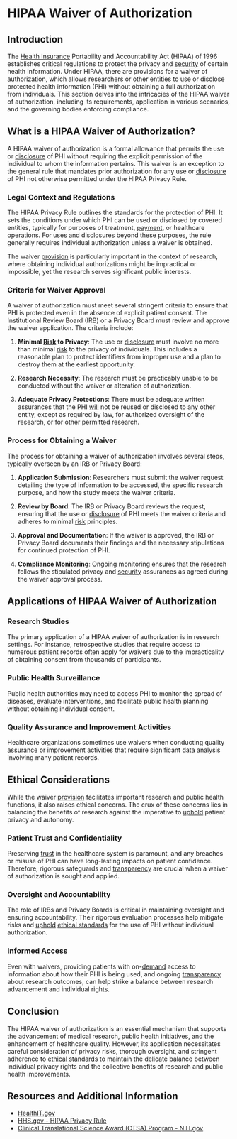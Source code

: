 # HIPAA Waiver of Authorization

## Introduction
The [Health Insurance](../h/health_insurance.md) Portability and Accountability Act (HIPAA) of 1996 establishes critical regulations to protect the privacy and [security](../s/security.md) of certain health information. Under HIPAA, there are provisions for a waiver of authorization, which allows researchers or other entities to use or disclose protected health information (PHI) without obtaining a full authorization from individuals. This section delves into the intricacies of the HIPAA waiver of authorization, including its requirements, application in various scenarios, and the governing bodies enforcing compliance.

## What is a HIPAA Waiver of Authorization?
A HIPAA waiver of authorization is a formal allowance that permits the use or [disclosure](../d/disclosure.md) of PHI without requiring the explicit permission of the individual to whom the information pertains. This waiver is an exception to the general rule that mandates prior authorization for any use or [disclosure](../d/disclosure.md) of PHI not otherwise permitted under the HIPAA Privacy Rule. 

### Legal Context and Regulations
The HIPAA Privacy Rule outlines the standards for the protection of PHI. It sets the conditions under which PHI can be used or disclosed by covered entities, typically for purposes of treatment, [payment](../p/payment.md), or healthcare operations. For uses and disclosures beyond these purposes, the rule generally requires individual authorization unless a waiver is obtained. 

The waiver [provision](../p/provision.md) is particularly important in the context of research, where obtaining individual authorizations might be impractical or impossible, yet the research serves significant public interests. 

### Criteria for Waiver Approval
A waiver of authorization must meet several stringent criteria to ensure that PHI is protected even in the absence of explicit patient consent. The Institutional Review Board (IRB) or a Privacy Board must review and approve the waiver application. The criteria include:

1. **Minimal [Risk](../r/risk.md) to Privacy**: The use or [disclosure](../d/disclosure.md) must involve no more than minimal [risk](../r/risk.md) to the privacy of individuals. This includes a reasonable plan to protect identifiers from improper use and a plan to destroy them at the earliest opportunity.
   
2. **Research Necessity**: The research must be practicably unable to be conducted without the waiver or alteration of authorization.
   
3. **Adequate Privacy Protections**: There must be adequate written assurances that the PHI [will](../w/will.md) not be reused or disclosed to any other entity, except as required by law, for authorized oversight of the research, or for other permitted research.

### Process for Obtaining a Waiver
The process for obtaining a waiver of authorization involves several steps, typically overseen by an IRB or Privacy Board:

1. **Application Submission**: Researchers must submit the waiver request detailing the type of information to be accessed, the specific research purpose, and how the study meets the waiver criteria.
   
2. **Review by Board**: The IRB or Privacy Board reviews the request, ensuring that the use or [disclosure](../d/disclosure.md) of PHI meets the waiver criteria and adheres to minimal [risk](../r/risk.md) principles.
   
3. **Approval and Documentation**: If the waiver is approved, the IRB or Privacy Board documents their findings and the necessary stipulations for continued protection of PHI.
   
4. **Compliance Monitoring**: Ongoing monitoring ensures that the research follows the stipulated privacy and [security](../s/security.md) assurances as agreed during the waiver approval process.


## Applications of HIPAA Waiver of Authorization

### Research Studies
The primary application of a HIPAA waiver of authorization is in research settings. For instance, retrospective studies that require access to numerous patient records often apply for waivers due to the impracticality of obtaining consent from thousands of participants.

### Public Health Surveillance
Public health authorities may need to access PHI to monitor the spread of diseases, evaluate interventions, and facilitate public health planning without obtaining individual consent.

### Quality Assurance and Improvement Activities
Healthcare organizations sometimes use waivers when conducting quality [assurance](../a/assurance.md) or improvement activities that require significant data analysis involving many patient records.

## Ethical Considerations
While the waiver [provision](../p/provision.md) facilitates important research and public health functions, it also raises ethical concerns. The crux of these concerns lies in balancing the benefits of research against the imperative to [uphold](../u/uphold.md) patient privacy and autonomy. 

### Patient Trust and Confidentiality
Preserving [trust](../t/trust.md) in the healthcare system is paramount, and any breaches or misuse of PHI can have long-lasting impacts on patient confidence. Therefore, rigorous safeguards and [transparency](../t/transparency.md) are crucial when a waiver of authorization is sought and applied.

### Oversight and Accountability
The role of IRBs and Privacy Boards is critical in maintaining oversight and ensuring accountability. Their rigorous evaluation processes help mitigate risks and [uphold](../u/uphold.md) [ethical standards](../e/ethical_standards_in_trading.md) for the use of PHI without individual authorization.

### Informed Access
Even with waivers, providing patients with on-[demand](../d/demand.md) access to information about how their PHI is being used, and ongoing [transparency](../t/transparency.md) about research outcomes, can help strike a balance between research advancement and individual rights.

## Conclusion
The HIPAA waiver of authorization is an essential mechanism that supports the advancement of medical research, public health initiatives, and the enhancement of healthcare quality. However, its application necessitates careful consideration of privacy risks, thorough oversight, and stringent adherence to [ethical standards](../e/ethical_standards_in_trading.md) to maintain the delicate balance between individual privacy rights and the collective benefits of research and public health improvements.

## Resources and Additional Information
- [HealthIT.gov](https://www.healthit.gov)
- [HHS.gov - HIPAA Privacy Rule](https://www.hhs.gov/hipaa/for-professionals/privacy/index.html)
- [Clinical Translational Science Award (CTSA) Program - NIH.gov](https://ncats.nih.gov/ctsa)
